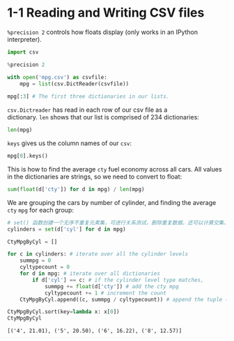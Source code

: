 # 1-1 Reading and Writing CSV files

`%precision 2` controls how floats display (only works in an IPython interpreter).

```python
import csv

%precision 2

with open('mpg.csv') as csvfile:
    mpg = list(csv.DictReader(csvfile))
    
mpg[:3] # The first three dictionaries in our lists.
```

`csv.Dictreader` has read in each row of our csv file as a dictionary. `len` shows that our list is comprised of 234 dictionaries:
```python
len(mpg)
```

`keys` gives us the column names of our `csv`:
```python
mpg[0].keys()
```

This is how to find the average `cty` fuel economy across all cars. All values in the dictionaries are strings, so we need to convert to float:
```python
sum(float(d['cty']) for d in mpg) / len(mpg)
```

We are grouping the cars by number of cylinder, and finding the average `cty` `mpg` for each group:
```python
# set() 函数创建一个无序不重复元素集，可进行关系测试，删除重复数据，还可以计算交集、差集、并集等
cylinders = set(d['cyl'] for d in mpg)

CtyMpgByCyl = []

for c in cylinders: # iterate over all the cylinder levels
    summpg = 0
    cyltypecount = 0
    for d in mpg: # iterate over all dictionaries
        if d['cyl'] == c: # if the cylinder level type matches,
            summpg += float(d['cty']) # add the cty mpg
            cyltypecount += 1 # increment the count
    CtyMpgByCyl.append((c, summpg / cyltypecount)) # append the tuple ('cylinder', 'avg mpg')

CtyMpgByCyl.sort(key=lambda x: x[0])
CtyMpgByCyl
```
```[('4', 21.01), ('5', 20.50), ('6', 16.22), ('8', 12.57)]```
